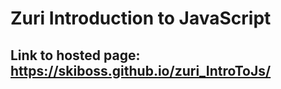 # Zuri Introduction to JavaScript
## Link to hosted page: https://skiboss.github.io/zuri_IntroToJs/

